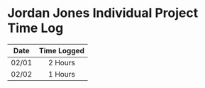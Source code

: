 # Jordan Jones Individual Project Time Log

| Date  | Time Logged |
| ----- |:-----------:|
| 02/01 | 2 Hours     |
| 02/02 | 1 Hours     |
